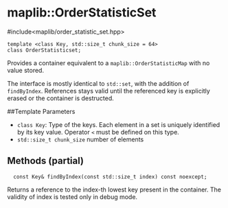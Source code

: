 # maplib::OrderStatisticSet
\#include<maplib/order_statistic_set.hpp>
```
template <class Key, std::size_t chunk_size = 64>
class OrderStatisticset; 
```

Provides a container equivalent to a `maplib::OrderStatisticMap` with no value stored. 
 
 The interface is mostly identical to `std::set`, with the addition of  `findByIndex`.
 References stays valid until the referenced key  is explicitly erased or the container is destructed.

##Template Parameters

- `class Key`: Type of the keys. Each element in a set is uniquely identified by its key value.
Operator `<` must be defined on this type.
- `std::size_t chunk_size` number of elements    

## Methods (partial)
```
  const Key& findByIndex(const std::size_t index) const noexcept;
```
Returns a reference to the index-th lowest key present in the container. The validity of index
is tested only in debug mode.
